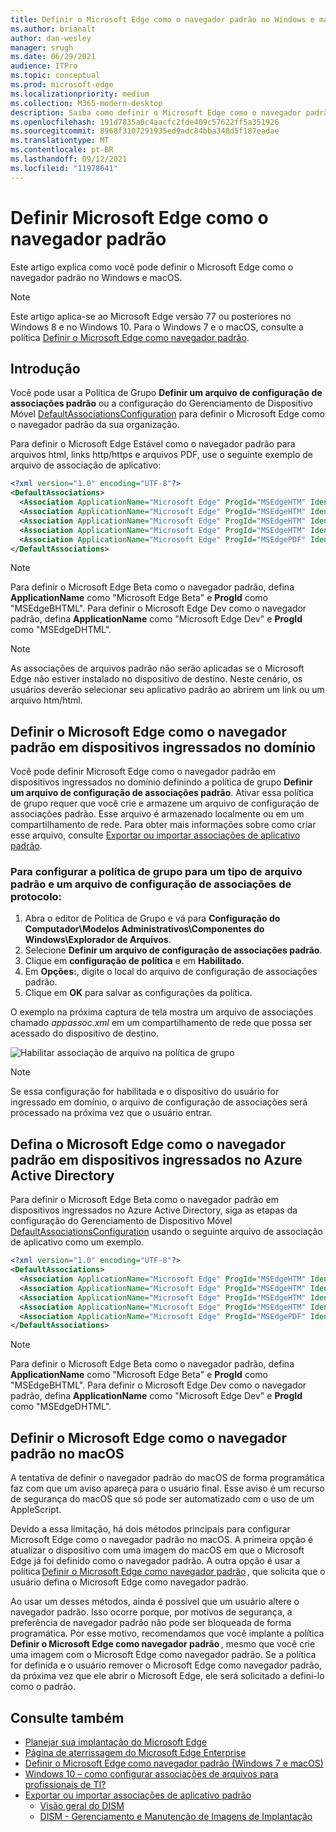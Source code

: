 ```yaml
---
title: Definir o Microsoft Edge como o navegador padrão no Windows e macOS
ms.author: brianalt
author: dan-wesley
manager: srugh
ms.date: 06/29/2021
audience: ITPro
ms.topic: conceptual
ms.prod: microsoft-edge
ms.localizationpriority: medium
ms.collection: M365-modern-desktop
description: Saiba como definir o Microsoft Edge como o navegador padrão.
ms.openlocfilehash: 191d7835a0c4aacfc2fde409c57622ff5a351926
ms.sourcegitcommit: 8968f3107291935ed9adc84bba348d5f187eadae
ms.translationtype: MT
ms.contentlocale: pt-BR
ms.lasthandoff: 09/12/2021
ms.locfileid: "11978641"
---
```

# <a name="set-microsoft-edge-as-the-default-browser"></a>Definir Microsoft Edge como o navegador padrão

Este artigo explica como você pode definir o Microsoft Edge como o navegador padrão no Windows e macOS.

> [!NOTE]
> Este artigo aplica-se ao Microsoft Edge versão 77 ou posteriores no Windows 8 e no Windows 10. Para o Windows 7 e o macOS, consulte a política [Definir o Microsoft Edge como navegador padrão](./microsoft-edge-policies.md#defaultbrowsersettingenabled).

## <a name="introduction"></a>Introdução

Você pode usar a Política de Grupo **Definir um arquivo de configuração de associações padrão** ou a configuração do Gerenciamento de Dispositivo Móvel [DefaultAssociationsConfiguration](/windows/client-management/mdm/policy-csp-applicationdefaults#applicationdefaults-defaultassociationsconfiguration) para definir o Microsoft Edge como o navegador padrão da sua organização.

Para definir o Microsoft Edge Estável como o navegador padrão para arquivos html, links http/https e arquivos PDF, use o seguinte exemplo de arquivo de associação de aplicativo:

```xml
<?xml version="1.0" encoding="UTF-8"?>
<DefaultAssociations> 
  <Association ApplicationName="Microsoft Edge" ProgId="MSEdgeHTM" Identifier=".html"/>
  <Association ApplicationName="Microsoft Edge" ProgId="MSEdgeHTM" Identifier=".htm"/>
  <Association ApplicationName="Microsoft Edge" ProgId="MSEdgeHTM" Identifier="http"/>
  <Association ApplicationName="Microsoft Edge" ProgId="MSEdgeHTM" Identifier="https"/>  
  <Association ApplicationName="Microsoft Edge" ProgId="MSEdgePDF" Identifier=".pdf"/>
</DefaultAssociations>
```

> [!NOTE]
> Para definir o Microsoft Edge Beta como o navegador padrão, defina **ApplicationName** como "Microsoft Edge Beta" e **ProgId** como "MSEdgeBHTML". Para definir o Microsoft Edge Dev como o navegador padrão, defina **ApplicationName** como "Microsoft Edge Dev" e **ProgId** como "MSEdgeDHTML".


> [!NOTE]
> As associações de arquivos padrão não serão aplicadas se o Microsoft Edge não estiver instalado no dispositivo de destino. Neste cenário, os usuários deverão selecionar seu aplicativo padrão ao abrirem um link ou um arquivo htm/html.

## <a name="set-microsoft-edge-as-the-default-browser-on-domain-joined-devices"></a>Definir o Microsoft Edge como o navegador padrão em dispositivos ingressados no domínio

Você pode definir Microsoft Edge como o navegador padrão em dispositivos ingressados no domínio definindo a política de grupo **Definir um arquivo de configuração de associações padrão**. Ativar essa política de grupo requer que você crie e armazene um arquivo de configuração de associações padrão. Esse arquivo é armazenado localmente ou em um compartilhamento de rede. Para obter mais informações sobre como criar esse arquivo, consulte [Exportar ou importar associações de aplicativo padrão](/windows-hardware/manufacture/desktop/export-or-import-default-application-associations).

### <a name="to-configure-the-group-policy-for-a-default-file-type-and-protocol-associations-configuration-file"></a>Para configurar a política de grupo para um tipo de arquivo padrão e um arquivo de configuração de associações de protocolo:

1. Abra o editor de Política de Grupo e vá para **Configuração do Computador\Modelos Administrativos\Componentes do Windows\Explorador de Arquivos**.
2. Selecione **Definir um arquivo de configuração de associações padrão**.
3. Clique em **configuração de política** e em **Habilitado**.
4. Em **Opções:**, digite o local do arquivo de configuração de associações padrão.
5. Clique em **OK** para salvar as configurações da política.

O exemplo na próxima captura de tela mostra um arquivo de associações chamado *appassoc.xml* em um compartilhamento de rede que possa ser acessado do dispositivo de destino.

   ![Habilitar associação de arquivo na política de grupo](./media/edge-learnmore-make-edge-default-browser/edge-learnmore-app-associations.png)

   > [!NOTE]
   > Se essa configuração for habilitada e o dispositivo do usuário for ingressado em domínio, o arquivo de configuração de associações será processado na próxima vez que o usuário entrar.

## <a name="set-microsoft-edge-as-the-default-browser-on-azure-active-directory-joined-devices"></a>Defina o Microsoft Edge como o navegador padrão em dispositivos ingressados no Azure Active Directory

Para definir o Microsoft Edge Beta como o navegador padrão em dispositivos ingressados no Azure Active Directory, siga as etapas da configuração do Gerenciamento de Dispositivo Móvel [DefaultAssociationsConfiguration](/windows/client-management/mdm/policy-csp-applicationdefaults#applicationdefaults-defaultassociationsconfiguration) usando o seguinte arquivo de associação de aplicativo como um exemplo.

```xml
<?xml version="1.0" encoding="UTF-8"?>
<DefaultAssociations>
  <Association ApplicationName="Microsoft Edge" ProgId="MSEdgeHTM" Identifier=".html"/>
  <Association ApplicationName="Microsoft Edge" ProgId="MSEdgeHTM" Identifier=".htm"/>
  <Association ApplicationName="Microsoft Edge" ProgId="MSEdgeHTM" Identifier="http"/>
  <Association ApplicationName="Microsoft Edge" ProgId="MSEdgeHTM" Identifier="https"/>  
  <Association ApplicationName="Microsoft Edge" ProgId="MSEdgePDF" Identifier=".pdf"/>
</DefaultAssociations>
```

> [!NOTE]
> Para definir o Microsoft Edge Beta como o navegador padrão, defina **ApplicationName** como "Microsoft Edge Beta" e **ProgId** como "MSEdgeBHTML". Para definir o Microsoft Edge Dev como o navegador padrão, defina **ApplicationName** como "Microsoft Edge Dev" e **ProgId** como "MSEdgeDHTML".

## <a name="set-microsoft-edge-as-the-default-browser-on-macos"></a>Definir o Microsoft Edge como o navegador padrão no macOS

A tentativa de definir o navegador padrão do macOS de forma programática faz com que um aviso apareça para o usuário final. Esse aviso é um recurso de segurança do macOS que só pode ser automatizado com o uso de um AppleScript.

Devido a essa limitação, há dois métodos principais para configurar Microsoft Edge como o navegador padrão no macOS. A primeira opção é atualizar o dispositivo com uma imagem do macOS em que o Microsoft Edge já foi definido como o navegador padrão. A outra opção é usar a política [Definir o Microsoft Edge como navegador padrão](./microsoft-edge-policies.md#defaultbrowsersettingenabled) , que solicita que o usuário defina o Microsoft Edge como navegador padrão.

Ao usar um desses métodos, ainda é possível que um usuário altere o navegador padrão. Isso ocorre porque, por motivos de segurança, a preferência de navegador padrão não pode ser bloqueada de forma programática. Por esse motivo, recomendamos que você implante a política **Definir o Microsoft Edge como navegador padrão** , mesmo que você crie uma imagem com o Microsoft Edge como navegador padrão. Se a política for definida e o usuário remover o Microsoft Edge como navegador padrão, da próxima vez que ele abrir o Microsoft Edge, ele será solicitado a defini-lo como o padrão.

## <a name="see-also"></a>Consulte também

- [Planejar sua implantação do Microsoft Edge](./deploy-edge-plan-deployment.md)
- [Página de aterrissagem do Microsoft Edge Enterprise](https://aka.ms/EdgeEnterprise)
- [Definir o Microsoft Edge como navegador padrão (Windows 7 e macOS)](./microsoft-edge-policies.md#defaultbrowsersettingenabled)
- [Windows 10 – como configurar associações de arquivos para profissionais de TI?](/archive/blogs/windowsinternals/windows-10-how-to-configure-file-associations-for-it-pros)
- [Exportar ou importar associações de aplicativo padrão](/windows-hardware/manufacture/desktop/export-or-import-default-application-associations)
  - [Visão geral do DISM](/windows-hardware/manufacture/desktop/what-is-dism)
  - [DISM - Gerenciamento e Manutenção de Imagens de Implantação](/windows-hardware/manufacture/desktop/dism---deployment-image-servicing-and-management-technical-reference-for-windows)